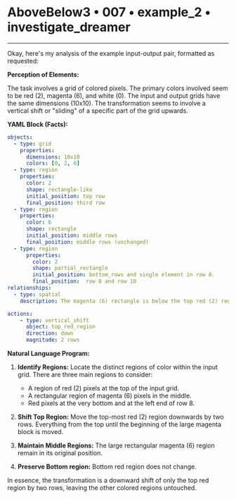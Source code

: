 # AboveBelow3 • 007 • example_2 • investigate_dreamer

---
Okay, here's my analysis of the example input-output pair, formatted as requested:

**Perception of Elements:**

The task involves a grid of colored pixels. The primary colors involved seem to be red (2), magenta (6), and white (0). The input and output grids have the same dimensions (10x10). The transformation seems to involve a vertical shift or "sliding" of a specific part of the grid upwards.

**YAML Block (Facts):**



```yaml
objects:
  - type: grid
    properties:
      dimensions: 10x10
      colors: [0, 2, 6]
  - type: region
    properties:
      color: 2
      shape: rectangle-like
      initial_position: top row
      final_position: third row
  - type: region
    properties:
      color: 6
      shape: rectangle
      initial_position: middle rows
      final_position: middle rows (unchanged)
  - type: region
      properties:
        color: 2
        shape: partial_rectangle
        initial_position: bottom_rows and single element in row 8.
        final_position:  row 8 and row 10
relationships:
  - type: spatial
    description: The magenta (6) rectangle is below the top red (2) region and above the bottom fragmented red region.

actions:
    - type: vertical_shift
      object: top_red_region
      direction: down
      magnitude: 2 rows

```



**Natural Language Program:**

1.  **Identify Regions:** Locate the distinct regions of color within the input grid. There are three main regions to consider:
    *   A region of red (2) pixels at the top of the input grid.
    *   A rectangular region of magenta (6) pixels in the middle.
    *   Red pixels at the very bottom and at the left end of row 8.

2.  **Shift Top Region:** Move the top-most red (2) region downwards by two rows. Everything from the top until the beginning of the large magenta block is moved.

3.  **Maintain Middle Regions:** The large rectangular magenta (6) region remain in its original position.

4.  **Preserve Bottom region:** Bottom red region does not change.

In essence, the transformation is a downward shift of only the top red region by two rows, leaving the other colored regions untouched.

